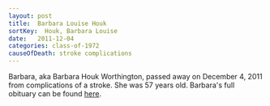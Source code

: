 ```yaml
---
layout: post
title:  Barbara Louise Houk
sortKey:  Houk, Barbara Louise
date:   2011-12-04
categories: class-of-1972
causeOfDeath: stroke complications
---
```

Barbara, aka Barbara Houk Worthington, passed away on December 4, 2011 from complications of a stroke. She was 57 years old. Barbara's full obituary can be found [here](http://tinyurl.com/mzufj8q).
